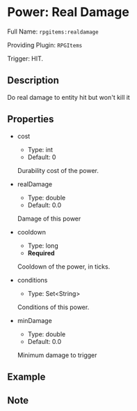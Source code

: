 # Power: Real Damage

<!-- This file is generated ingame by `/rpgitem gen-wiki`. -->
<!-- Please only edit between "beginCustomXXXX" and "endCustomXXXX".  -->
<!-- If you want to edit description of this power or property, -->
<!-- please edit corresponding section in "resources/lang/en_US.yml" -->

Full Name: `rpgitems:realdamage`

Providing Plugin: `RPGItems`

Trigger: HIT.

<!-- beginCustomHeader -->
<!-- endCustomHeader -->

## Description

Do real damage to entity hit but won't kill it
<!-- beginCustomDescription -->
<!-- endCustomDescription -->

## Properties

* cost

  * Type: int
  * Default: 0

  Durability cost of the power.

* realDamage

  * Type: double
  * Default: 0.0

  Damage of this power

* cooldown

  * Type: long
  * **Required**

  Cooldown of the power, in ticks.

* conditions

  * Type: Set&lt;String&gt;

  Conditions of this power.

* minDamage

  * Type: double
  * Default: 0.0

  Minimum damage to trigger

<!-- beginCustomProperties -->
<!-- endCustomProperties -->

## Example

<!-- beginCustomExample -->
<!-- endCustomExample -->

## Note

<!-- beginCustomNote -->
<!-- endCustomNote -->